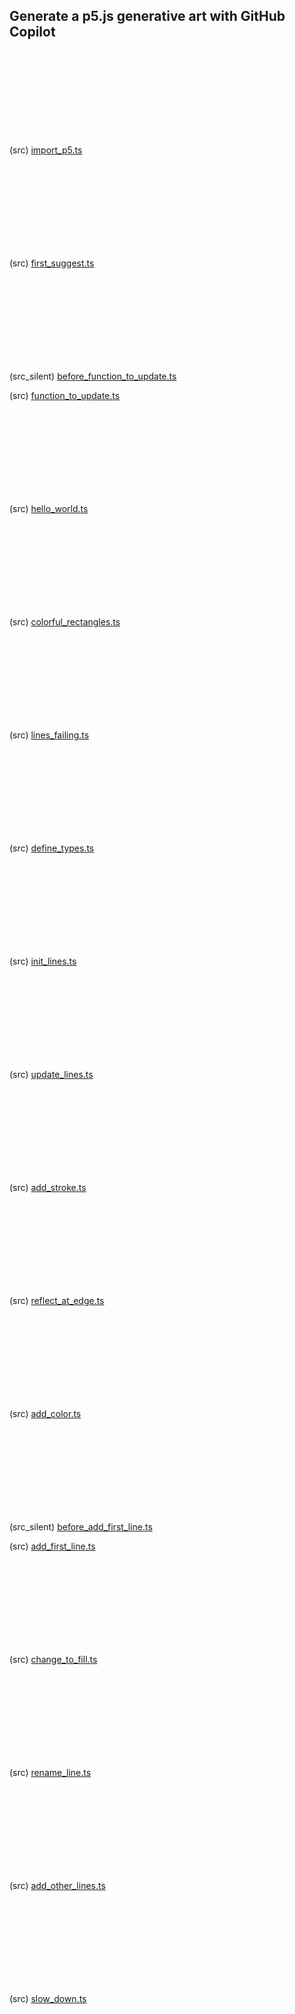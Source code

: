 ## Generate a p5.js generative art with GitHub Copilot

<br><br><br><br>
<br><br><br><br>

(src) [import_p5.ts](./src/import_p5.ts)

<br><br><br><br>
<br><br><br><br>

(src) [first_suggest.ts](./src/first_suggest.ts)

<br><br><br><br>
<br><br><br><br>

(src_silent) [before_function_to_update.ts](./src/before_function_to_update.ts)

(src) [function_to_update.ts](./src/function_to_update.ts)

<br><br><br><br>
<br><br><br><br>

(src) [hello_world.ts](./src/hello_world.ts)

<br><br><br><br>
<br><br><br><br>

(src) [colorful_rectangles.ts](./src/colorful_rectangles.ts)

<br><br><br><br>
<br><br><br><br>

(src) [lines_failing.ts](./src/lines_failing.ts)

<br><br><br><br>
<br><br><br><br>

(src) [define_types.ts](./src/define_types.ts)

<br><br><br><br>
<br><br><br><br>

(src) [init_lines.ts](./src/init_lines.ts)

<br><br><br><br>
<br><br><br><br>

(src) [update_lines.ts](./src/update_lines.ts)

<br><br><br><br>
<br><br><br><br>

(src) [add_stroke.ts](./src/add_stroke.ts)

<br><br><br><br>
<br><br><br><br>

(src) [reflect_at_edge.ts](./src/reflect_at_edge.ts)

<br><br><br><br>
<br><br><br><br>

(src) [add_color.ts](./src/add_color.ts)

<br><br><br><br>
<br><br><br><br>

(src_silent) [before_add_first_line.ts](./src/before_add_first_line.ts)

(src) [add_first_line.ts](./src/add_first_line.ts)

<br><br><br><br>
<br><br><br><br>

(src) [change_to_fill.ts](./src/change_to_fill.ts)

<br><br><br><br>
<br><br><br><br>

(src) [rename_line.ts](./src/rename_line.ts)

<br><br><br><br>
<br><br><br><br>

(src) [add_other_lines.ts](./src/add_other_lines.ts)

<br><br><br><br>
<br><br><br><br>

(src) [slow_down.ts](./src/slow_down.ts)

<br><br><br><br>
<br><br><br><br>
<br><br><br><br>
<br><br><br><br>
